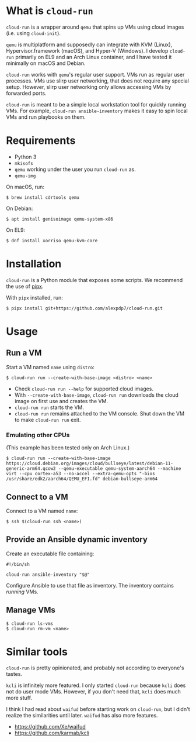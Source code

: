 # What is `cloud-run`

`cloud-run` is a wrapper around `qemu` that spins up VMs using cloud images (i.e. using `cloud-init`).

`qemu` is multiplatform and supposedly can integrate with KVM (Linux), Hypervisor.framework (macOS), and Hyper-V (Windows).
I develop `cloud-run` primarily on EL9 and an Arch Linux container, and I have tested it minimally on macOS and Debian.

`cloud-run` works with `qemu`'s regular user support.
VMs run as regular user processes.
VMs use slirp user networking, that does not require any special setup.
However, slirp user networking only allows accessing VMs by forwarded ports.

`cloud-run` is meant to be a simple local workstation tool for quickly running VMs.
For example, `cloud-run ansible-inventory` makes it easy to spin local VMs and run playbooks on them.

# Requirements

* Python 3
* `mkisofs`
* `qemu` working under the user you run `cloud-run` as.
* `qemu-img`

On macOS, run:

```
$ brew install cdrtools qemu
```

On Debian:

```
$ apt install genisoimage qemu-system-x86
```

On EL9:

```
$ dnf install xorriso qemu-kvm-core
```

# Installation

`cloud-run` is a Python module that exposes some scripts.
We recommend the use of [pipx](https://pypa.github.io/pipx/).

With `pipx` installed, run:

```
$ pipx install git+https://github.com/alexpdp7/cloud-run.git
```

# Usage

## Run a VM

Start a VM named `name` using `distro`:

```
$ cloud-run run --create-with-base-image <distro> <name>
```

* Check `cloud-run run --help` for supported cloud images.
* With `--create-with-base-image`, `cloud-run run` downloads the cloud image on first use and creates the VM.
* `cloud-run run` starts the VM.
* `cloud-run run` remains attached to the VM console.
  Shut down the VM to make `cloud-run run` exit.

### Emulating other CPUs

(This example has been tested only on Arch Linux.)

```
$ cloud-run run --create-with-base-image https://cloud.debian.org/images/cloud/bullseye/latest/debian-11-generic-arm64.qcow2 --qemu-executable qemu-system-aarch64 --machine virt --cpu cortex-a53 --no-accel --extra-qemu-opts "-bios /usr/share/edk2/aarch64/QEMU_EFI.fd" debian-bullseye-arm64
```

## Connect to a VM

Connect to a VM named `name`:

```
$ ssh $(cloud-run ssh <name>)
```

## Provide an Ansible dynamic inventory

Create an executable file containing:

```
#!/bin/sh

cloud-run ansible-inventory "$@"
```

Configure Ansible to use that file as inventory.
The inventory contains *running* VMs. 

## Manage VMs

```
$ cloud-run ls-vms
$ cloud-run rm-vm <name>
```

# Similar tools

`cloud-run` is pretty opinionated, and probably not according to everyone's tastes.

`kcli` is infinitely more featured.
I only started `cloud-run` because `kcli` does not do user mode VMs.
However, if you don't need that, `kcli` does much more stuff.

I think I had read about `waifud` before starting work on `cloud-run`, but I didn't realize the similarities until later.
`waifud` has also more features.

* https://github.com/Xe/waifud
* https://github.com/karmab/kcli
